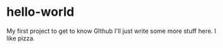 hello-world
===========

My first project to get to know GIthub
I'll just write some more stuff here.
I like pizza.
